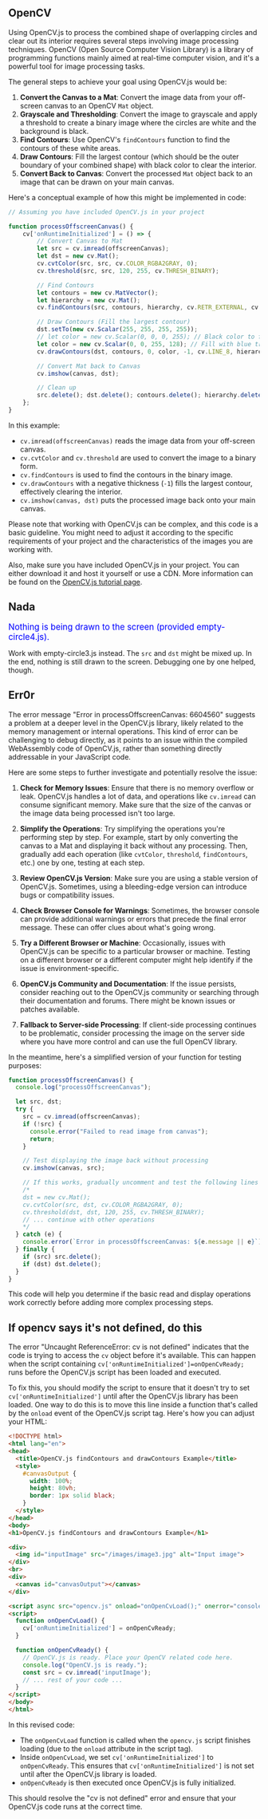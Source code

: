 ## OpenCV

Using OpenCV.js to process the combined shape of overlapping circles and clear out its interior requires several steps involving image processing techniques. OpenCV (Open Source Computer Vision Library) is a library of programming functions mainly aimed at real-time computer vision, and it's a powerful tool for image processing tasks.

The general steps to achieve your goal using OpenCV.js would be:

1. **Convert the Canvas to a Mat**: Convert the image data from your off-screen canvas to an OpenCV `Mat` object.
2. **Grayscale and Thresholding**: Convert the image to grayscale and apply a threshold to create a binary image where the circles are white and the background is black.
3. **Find Contours**: Use OpenCV's `findContours` function to find the contours of these white areas.
4. **Draw Contours**: Fill the largest contour (which should be the outer boundary of your combined shape) with black color to clear the interior.
5. **Convert Back to Canvas**: Convert the processed `Mat` object back to an image that can be drawn on your main canvas.

Here's a conceptual example of how this might be implemented in code:

```javascript
// Assuming you have included OpenCV.js in your project

function processOffscreenCanvas() {
    cv['onRuntimeInitialized'] = () => {
        // Convert Canvas to Mat
        let src = cv.imread(offscreenCanvas);
        let dst = new cv.Mat();
        cv.cvtColor(src, src, cv.COLOR_RGBA2GRAY, 0);
        cv.threshold(src, src, 120, 255, cv.THRESH_BINARY);

        // Find Contours
        let contours = new cv.MatVector();
        let hierarchy = new cv.Mat();
        cv.findContours(src, contours, hierarchy, cv.RETR_EXTERNAL, cv.CHAIN_APPROX_SIMPLE);

        // Draw Contours (Fill the largest contour)
        dst.setTo(new cv.Scalar(255, 255, 255, 255));
        // let color = new cv.Scalar(0, 0, 0, 255); // Black color to fill
        let color = new cv.Scalar(0, 0, 255, 128); // Fill with blue transparent
        cv.drawContours(dst, contours, 0, color, -1, cv.LINE_8, hierarchy, 100);

        // Convert Mat back to Canvas
        cv.imshow(canvas, dst);

        // Clean up
        src.delete(); dst.delete(); contours.delete(); hierarchy.delete();
    };
}
```

In this example:

- `cv.imread(offscreenCanvas)` reads the image data from your off-screen canvas.
- `cv.cvtColor` and `cv.threshold` are used to convert the image to a binary form.
- `cv.findContours` is used to find the contours in the binary image.
- `cv.drawContours` with a negative thickness (`-1`) fills the largest contour, effectively clearing the interior.
- `cv.imshow(canvas, dst)` puts the processed image back onto your main canvas.

Please note that working with OpenCV.js can be complex, and this code is a basic guideline. You might need to adjust it according to the specific requirements of your project and the characteristics of the images you are working with.

Also, make sure you have included OpenCV.js in your project. You can either download it and host it yourself or use a CDN. More information can be found on the [OpenCV.js tutorial page](https://docs.opencv.org/4.x/d5/d10/tutorial_js_root.html).

## Nada

<span style="color:blue;font-size:larger;">Nothing is being drawn to the screen (provided empty-circle4.js).</span>

Work with empty-circle3.js instead.  The `src` and `dst` might be mixed up.  In the end, nothing is still drawn to the screen.
Debugging one by one helped, though.

## Err0r

The error message "Error in processOffscreenCanvas: 6604560" suggests a problem at a deeper level in the OpenCV.js library, likely related to the memory management or internal operations. This kind of error can be challenging to debug directly, as it points to an issue within the compiled WebAssembly code of OpenCV.js, rather than something directly addressable in your JavaScript code.

Here are some steps to further investigate and potentially resolve the issue:

1. **Check for Memory Issues**: Ensure that there is no memory overflow or leak. OpenCV.js handles a lot of data, and operations like `cv.imread` can consume significant memory. Make sure that the size of the canvas or the image data being processed isn't too large.

2. **Simplify the Operations**: Try simplifying the operations you're performing step by step. For example, start by only converting the canvas to a Mat and displaying it back without any processing. Then, gradually add each operation (like `cvtColor`, `threshold`, `findContours`, etc.) one by one, testing at each step.

3. **Review OpenCV.js Version**: Make sure you are using a stable version of OpenCV.js. Sometimes, using a bleeding-edge version can introduce bugs or compatibility issues.

4. **Check Browser Console for Warnings**: Sometimes, the browser console can provide additional warnings or errors that precede the final error message. These can offer clues about what's going wrong.

5. **Try a Different Browser or Machine**: Occasionally, issues with OpenCV.js can be specific to a particular browser or machine. Testing on a different browser or a different computer might help identify if the issue is environment-specific.

6. **OpenCV.js Community and Documentation**: If the issue persists, consider reaching out to the OpenCV.js community or searching through their documentation and forums. There might be known issues or patches available.

7. **Fallback to Server-side Processing**: If client-side processing continues to be problematic, consider processing the image on the server side where you have more control and can use the full OpenCV library.

In the meantime, here's a simplified version of your function for testing purposes:

```javascript
function processOffscreenCanvas() {
  console.log("processOffscreenCanvas");

  let src, dst;
  try {
    src = cv.imread(offscreenCanvas);
    if (!src) {
      console.error("Failed to read image from canvas");
      return;
    }

    // Test displaying the image back without processing
    cv.imshow(canvas, src);

    // If this works, gradually uncomment and test the following lines
    /*
    dst = new cv.Mat();
    cv.cvtColor(src, dst, cv.COLOR_RGBA2GRAY, 0);
    cv.threshold(dst, dst, 120, 255, cv.THRESH_BINARY);
    // ... continue with other operations
    */
  } catch (e) {
    console.error(`Error in processOffscreenCanvas: ${e.message || e}`);
  } finally {
    if (src) src.delete();
    if (dst) dst.delete();
  }
}
```

This code will help you determine if the basic read and display operations work correctly before adding more complex processing steps.

## If opencv says it's not defined, do this

The error "Uncaught ReferenceError: cv is not defined" indicates that the code is trying to access the `cv` object before it's available. This can happen when the script containing `cv['onRuntimeInitialized']=onOpenCvReady;` runs before the OpenCV.js script has been loaded and executed.

To fix this, you should modify the script to ensure that it doesn't try to set `cv['onRuntimeInitialized']` until after the OpenCV.js library has been loaded. One way to do this is to move this line inside a function that's called by the `onload` event of the OpenCV.js script tag. Here's how you can adjust your HTML:

```html
<!DOCTYPE html>
<html lang="en">
<head>
  <title>OpenCV.js findContours and drawContours Example</title>
  <style>
    #canvasOutput {
      width: 100%;
      height: 80vh;
      border: 1px solid black;
    }
  </style>
</head>
<body>
<h1>OpenCV.js findContours and drawContours Example</h1>

<div>
  <img id="inputImage" src="/images/image3.jpg" alt="Input image">
</div>
<br>
<div>
  <canvas id="canvasOutput"></canvas>
</div>

<script async src="opencv.js" onload="onOpenCvLoad();" onerror="console.error('Error loading opencv.js');"></script>
<script>
  function onOpenCvLoad() {
    cv['onRuntimeInitialized'] = onOpenCvReady;
  }

  function onOpenCvReady() {
    // OpenCV.js is ready. Place your OpenCV related code here.
    console.log("OpenCV.js is ready.");
    const src = cv.imread('inputImage');
    // ... rest of your code ...
  }
</script>
</body>
</html>
```

In this revised code:

- The `onOpenCvLoad` function is called when the `opencv.js` script finishes loading (due to the `onload` attribute in the script tag).
- Inside `onOpenCvLoad`, we set `cv['onRuntimeInitialized']` to `onOpenCvReady`. This ensures that `cv['onRuntimeInitialized']` is not set until after the OpenCV.js library is loaded.
- `onOpenCvReady` is then executed once OpenCV.js is fully initialized.

This should resolve the "cv is not defined" error and ensure that your OpenCV.js code runs at the correct time.

<br>
